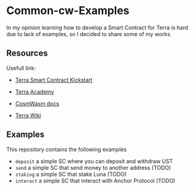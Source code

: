 # Common-cw-Examples

In my opinion learning how to develop a Smart Contract for Terra is hard due to lack of examples, so I decided to share some of my works.

## Resources

Usefull link:

- [Terra Smart Contract Kickstart](https://medium.com/terra-money/terra-smart-contract-kickstart-ae1c957a098c)

- [Terra Academy](https://academy.terra.money/courses/cosmwasm-smart-contracts-i)

- [CosmWasm docs](https://docs.cosmwasm.com/docs/1.0/)

- [Terra Wiki](https://terrawiki.org/en/home)


## Examples

This repository contains the following examples

- `deposit` a simple SC where you can deposit and withdraw UST
- `send` a simple SC that send money to another address (TODO)
- `staking` a simple SC that stake Luna (TODO)
- `interact` a simple SC that interact with Anchor Protocol (TODO)

